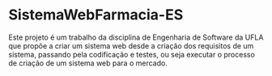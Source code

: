 # SistemaWebFarmacia-ES
Este projeto é um trabalho da disciplina de Engenharia de Software da UFLA que propõe a criar um sistema web desde a criação dos requisitos de um sistema, passando pela codificação e testes, ou seja executar o processo de criação de um sistema web para o mercado.
